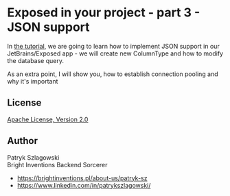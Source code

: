 Exposed in your project - part 3 - JSON support
===

In [the tutorial](https://brightinventions.pl/blog/exposed-in-your-project-json-support), we are going to learn how to
implement JSON support in our JetBrains/Exposed app - we will create new
ColumnType and how to modify the database query.

As an extra point, I will show you, how to establish connection pooling and why it's important

License
---
[Apache License, Version 2.0](https://www.apache.org/licenses/LICENSE-2.0)


Author
---
Patryk Szlagowski\
Bright Inventions Backend Sorcerer

- https://brightinventions.pl/about-us/patryk-sz
- https://www.linkedin.com/in/patrykszlagowski/
